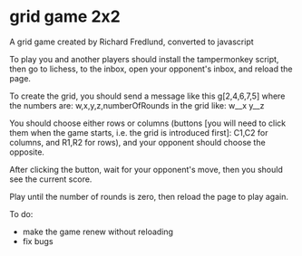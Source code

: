 # grid game 2x2
 A grid game created by Richard Fredlund, converted to javascript

To play you and another players should install the tampermonkey script, then go to lichess, to the inbox, open your opponent's inbox, and reload the page.

To create the grid, you should send a message like this
g[2,4,6,7,5]
where the numbers are: w,x,y,z,numberOfRounds
in the grid like:
w__x
y__z

You should choose either rows or columns (buttons [you will need to click them when the game starts, i.e. the grid is introduced first]: C1,C2 for columns, and R1,R2 for rows), and your opponent should choose the opposite.

After clicking the button, wait for your opponent's move, then you should see the current score.

Play until the number of rounds is zero, then reload the page to play again.

To do: 
- make the game renew without reloading
- fix bugs


